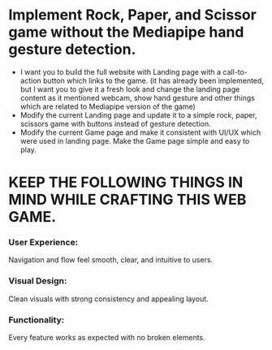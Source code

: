 # Implement Rock, Paper, and Scissor game without the Mediapipe hand gesture detection.
- I want you to build the full website with Landing page with a call-to-action button which links to the game. (it has already been implemented, but I want you to give it a fresh look and change the landing page content as it mentioned webcam, show hand gesture and other things which are related to Mediapipe version of the game)
- Modify the current Landing page and update it to a simple rock, paper, scissors game with buttons instead of gesture detection.
- Modify the current Game page and make it consistent with UI/UX which were used in landing page. Make the Game page simple and easy to play. 


# KEEP THE FOLLOWING THINGS IN MIND WHILE CRAFTING THIS WEB GAME.

### User Experience:
Navigation and flow feel smooth, clear, and intuitive to users.

### Visual Design:
Clean visuals with strong consistency and appealing layout.

### Functionality:
Every feature works as expected with no broken elements.